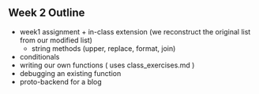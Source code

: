 ## Week 2 Outline

+ week1 assignment + in-class extension (we reconstruct the original list from our modified list)
  + string methods (upper, replace, format, join)
+ conditionals
+ writing our own functions ( uses class_exercises.md )
+ debugging an existing function
+ proto-backend for a blog
